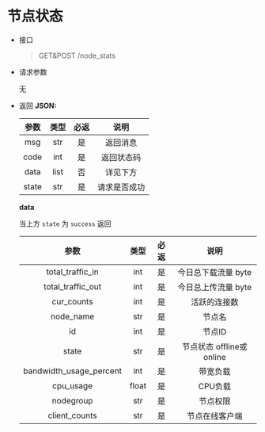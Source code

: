 # 节点状态
- 接口
    > GET&POST /node_stats
- 请求参数

    无

- 返回
    **JSON:**

    |  参数   |  类型  | 必返 |   说明   |
    |:-----:|:----:|:--:|:------:|
    |  msg  | str  | 是  |  返回消息  |
    | code  | int  | 是  | 返回状态码  |
    | data  | list | 否  |  详见下方  |
    | state | str  | 是  | 请求是否成功 |

    **data**

    当上方 `state` 为 `success` 返回

    |           参数            |  类型   | 必返 |         说明          |
    |:-----------------------:|:-----:|:--:|:-------------------:|
    |    total_traffic_in     |  int  | 是  |    今日总下载流量 byte     |
    |    total_traffic_out    |  int  | 是  |    今日总上传流量 byte     |
    |       cur_counts        |  int  | 是  |       活跃的连接数        |
    |        node_name        |  str  | 是  |         节点名         |
    |           id            |  int  | 是  |        节点ID         |
    |          state          |  str  | 是  | 节点状态 offline或online |
    | bandwidth_usage_percent |  int  | 是  |        带宽负载         |
    |        cpu_usage        | float | 是  |        CPU负载        |
    |        nodegroup        |  str  | 是  |        节点权限         |
    |      client_counts      |  str  | 是  |       节点在线客户端       |
